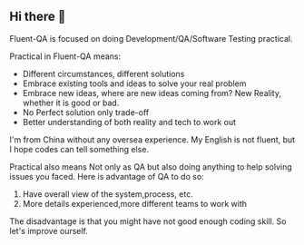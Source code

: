 ## Hi there 👋

Fluent-QA is focused on doing Development/QA/Software Testing practical.

Practical in Fluent-QA means:

- Different circumstances, different solutions
- Embrace existing tools and ideas to solve your real problem
- Embrace new ideas, where are new ideas coming from? New Reality, whether it is good or bad. 
- No Perfect solution only trade-off
- Better understanding of both reality and tech to work out

I'm from China without any oversea experience. My English is not fluent, but I hope codes can tell something else.

Practical also means Not only as QA but also doing anything to help solving issues you faced. 
Here is advantage of QA to do so:
1. Have overall view of the system,process, etc.
2. More details experienced,more different teams to work with

The disadvantage is that you might have not good enough coding skill. So let's improve ourself.

<!--

**Here are some ideas to get you started:**

🙋‍♀️ A short introduction - what is your organization all about?
🌈 Contribution guidelines - how can the community get involved?
👩‍💻 Useful resources - where can the community find your docs? Is there anything else the community should know?
🍿 Fun facts - what does your team eat for breakfast?
🧙 Remember, you can do mighty things with the power of [Markdown](https://docs.github.com/github/writing-on-github/getting-started-with-writing-and-formatting-on-github/basic-writing-and-formatting-syntax)
-->
